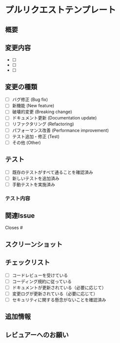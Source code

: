 # プルリクエストテンプレート

## 概要
<!-- このプルリクエストで行った変更の概要を簡潔に説明してください -->

## 変更内容
<!-- 具体的な変更点をリストアップしてください -->
- [ ] 
- [ ] 
- [ ] 

## 変更の種類
<!-- 該当するものにチェックを入れてください -->
- [ ] バグ修正 (Bug fix)
- [ ] 新機能 (New feature)
- [ ] 破壊的変更 (Breaking change)
- [ ] ドキュメント更新 (Documentation update)
- [ ] リファクタリング (Refactoring)
- [ ] パフォーマンス改善 (Performance improvement)
- [ ] テスト追加・修正 (Test)
- [ ] その他 (Other)

## テスト
<!-- テストに関する情報を記載してください -->
- [ ] 既存のテストがすべて通ることを確認済み
- [ ] 新しいテストを追加済み
- [ ] 手動テストを実施済み

### テスト内容
<!-- 実施したテストの詳細を記載してください -->


## 関連Issue
<!-- 関連するIssueがあれば記載してください -->
Closes #

## スクリーンショット
<!-- UI変更がある場合はスクリーンショットを追加してください -->


## チェックリスト
<!-- マージ前に確認すべき項目をチェックしてください -->
- [ ] コードレビューを受けている
- [ ] コーディング規約に従っている
- [ ] ドキュメントが更新されている（必要に応じて）
- [ ] 変更ログが更新されている（必要に応じて）
- [ ] セキュリティに関する懸念がないことを確認済み

## 追加情報
<!-- その他、レビュアーに伝えたい情報があれば記載してください -->


## レビュアーへのお願い
<!-- 特に注目してほしい点や確認してほしい点があれば記載してください -->

